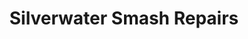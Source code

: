 ---
title: "Silverwater Smash Repairs"
url: /silverwater/silverwater-smash-repairs/
shop: car repair
---